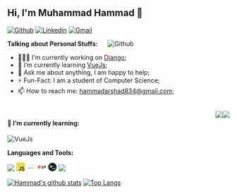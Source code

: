## Hi, I'm Muhammad Hammad 🚀

[![Github](https://img.shields.io/badge/-Github-000?style=flat&logo=Github&logoColor=white)](https://github.com/hammadarshad1/)
[![Linkedin](https://img.shields.io/badge/-LinkedIn-blue?style=flat&logo=Linkedin&logoColor=white)](https://www.linkedin.com/in/hammad7771/)
[![Gmail](https://img.shields.io/badge/-Gmail-c14438?style=flat&logo=Gmail&logoColor=white)](mailto:hammadarshad010@gmail.com)
<br />

  <img width="55%" align="right" alt="Github" src="https://raw.githubusercontent.com/onimur/.github/master/.resources/git-header.svg" />

**Talking about Personal Stuffs:**
- 👨🏽‍💻 I’m currently working on [Django](https://github.com/django/django);
- 🌱 I’m currently learning [VueJs](https://github.com/vuejs/vue); 
- 💬 Ask me about anything, I am happy to help;
- ⚡️ Fun-Fact: I am a student of Computer Science;
- 📫 How to reach me: hammadarshad834@gmail.com;
<br />

<img height="200" align="right" src="https://icon-library.com/images/django-icon/django-icon-0.jpg">
<img height="200" align="right"  src="https://user-images.githubusercontent.com/46997126/97579529-1462e800-19ea-11eb-8bc8-22dd7ba60a27.png">

#### 🌱 I’m currently learning:

<span>
  <img width="40px" height="40px" src="https://upload.wikimedia.org/wikipedia/commons/thumb/9/95/Vue.js_Logo_2.svg/220px-Vue.js_Logo_2.svg.png" alt="VueJs"/>
</span>
<br />

**Languages and Tools:**  

<code><img height="20" src="https://upload.wikimedia.org/wikipedia/commons/thumb/6/61/HTML5_logo_and_wordmark.svg/512px-HTML5_logo_and_wordmark.svg.png"></code>
<code><img height="20" src="https://raw.githubusercontent.com/github/explore/59009b1589a883459c0ae19044e3e7e3ec0c4e0a/topics/javascript/javascript.png"></code>
<code><img height="20" src="https://raw.githubusercontent.com/github/explore/80688e429a7d4ef2fca1e82350fe8e3517d3494d/topics/mysql/mysql.png"></code>
<code><img height="20" src="https://raw.githubusercontent.com/github/explore/80688e429a7d4ef2fca1e82350fe8e3517d3494d/topics/git/git.png"></code>
<code><img height="20" src="https://raw.githubusercontent.com/github/explore/80688e429a7d4ef2fca1e82350fe8e3517d3494d/topics/terminal/terminal.png"></code>
<code><img height="20" src="https://pngimg.com/uploads/linux/linux_PNG1.png"></code>

 [![Hammad's github stats](https://github-readme-stats.vercel.app/api?username=hammadarshad1)](https://github.com/anuraghazra/github-readme-stats)
 [![Top Langs](https://github-readme-stats.vercel.app/api/top-langs/?username=hammadarshad1&layout=compact)](https://github.com/anuraghazra/github-readme-stats)

 
 


